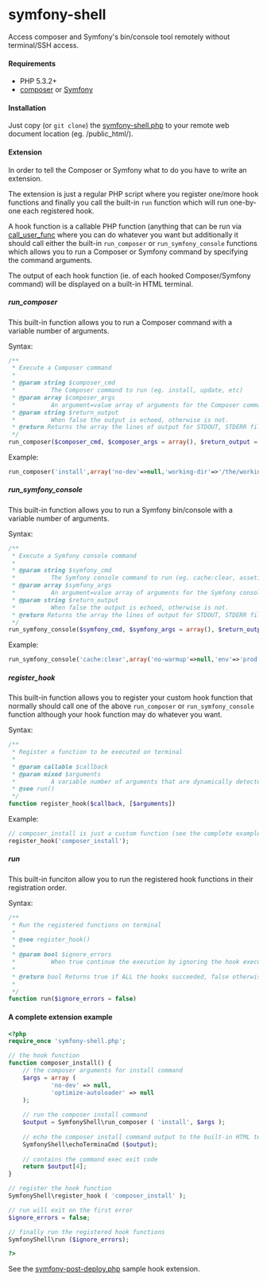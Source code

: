 # symfony-shell
Access composer and Symfony's bin/console tool remotely without terminal/SSH access.

#### Requirements
- PHP 5.3.2+
- [composer](https://en.wikipedia.org/wiki/Composer_%28software%29) or [Symfony](https://en.wikipedia.org/wiki/Symfony)

#### Installation
Just copy (or `git clone`) the [symfony-shell.php](https://github.com/eugenmihailescu/symfony-shell/blob/master/symfony-shell.php) to your remote web document location (eg. /public_html/).

#### Extension
In order to tell the Composer or Symfony what to do you have to write an extension. 

The extension is just a regular PHP script where you register one/more hook functions and finally you call the built-in `run` function which will run one-by-one each registered hook.

A hook function is a callable PHP function (anything that can be run via [call_user_func](http://php.net/manual/en/function.call-user-func.php) where you can do whatever you want but additionally it should call either the built-in `run_composer` or `run_symfony_console` functions which allows you to run a Composer or Symfony command by specifying the command arguments.

The output of each hook function (ie. of each hooked Composer/Symfony command) will be displayed on a built-in HTML terminal.

##### run_composer

This built-in function allows you to run a Composer command with a variable number of arguments.

Syntax:

```php
/**
 * Execute a Composer command
 *
 * @param string $composer_cmd
 *        	The Composer command to run (eg. install, update, etc)
 * @param array $composer_args
 *        	An argument=value array of arguments for the Composer command
 * @param string $return_output
 *        	When false the output is echoed, otherwise is not.
 * @return Returns the array the lines of output for STDOUT, STDERR file descriptors
 */
run_composer($composer_cmd, $composer_args = array(), $return_output = false)	
``` 
 Example:

```php
run_composer('install',array('no-dev'=>null,'working-dir'=>'/the/working/dir'));
```
 
##### run\_symfony\_console

This built-in function allows you to run a Symfony bin/console with a variable number of arguments.

Syntax:

```php
/**
 * Execute a Symfony console command
 *
 * @param string $symfony_cmd
 *        	The Symfony console command to run (eg. cache:clear, assetic:dump, etc)
 * @param array $symfony_args
 *        	An argument=value array of arguments for the Symfony console command
 * @param string $return_output
 *        	When false the output is echoed, otherwise is not.
 * @return Returns the array the lines of output for STDOUT, STDERR file descriptors
 */
run_symfony_console($symfony_cmd, $symfony_args = array(), $return_output = false)
``` 

Example:

```php
run_symfony_console('cache:clear',array('no-warmup'=>null,'env'=>'prod'));
```
##### register_hook

This built-in function allows you to register your custom hook function that normally should call one of the above `run_composer` or `run_symfony_console` function although your hook function may do whatever you want.

Syntax:

```php
/**
 * Register a function to be executed on terminal
 *
 * @param callable $callback        	
 * @param mixed $arguments
 *        	A variable number of arguments that are dynamically detected
 * @see run()
 */
function register_hook($callback, [$arguments])
```

Example:

```php
// composer_install is just a custom function (see the complete example below)
register_hook('composer_install');
```

##### run

This built-in funciton allow you to run the registered hook functions in their registration order.

Syntax:

```php
/**
 * Run the registered functions on terminal
 *
 * @see register_hook()
 *
 * @param bool $ignore_errors
 *        	When true continue the execution by ignoring the hook execution exit codes, otherwise return
 *        	
 * @return bool Returns true if ALL the hooks succeeded, false otherwise
 *        
 */
function run($ignore_errors = false) 
```

#### A complete extension example
```php
<?php
require_once 'symfony-shell.php';

// the hook function
function composer_install() {
	// the composer arguments for install command
    $args = array (
			'no-dev' => null,
			'optimize-autoloader' => null 
	);
	
	// run the composer install command 
	$output = SymfonyShell\run_composer ( 'install', $args );
	
	// echo the composer install command output to the built-in HTML terminal
	SymfonyShell\echoTerminaCmd ($output);
	
	// contains the command exec exit code
	return $output[4];
}

// register the hook function
SymfonyShell\register_hook ( 'composer_install' );

// run will exit on the first error
$ignore_errors = false;

// finally run the registered hook functions
SymfonyShell\run ($ignore_errors);

?>
```

See the [symfony-post-deploy.php](https://github.com/eugenmihailescu/symfony-shell/blob/master/symfony-post-deploy.php) sample hook extension.